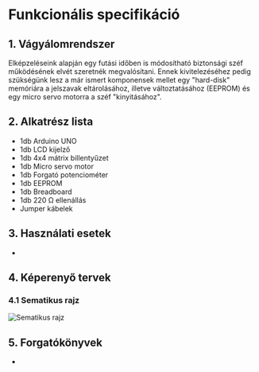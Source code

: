 # Funkcionális specifikáció

## 1. Vágyálomrendszer
Elképzeléseink alapján egy futási időben is módosítható biztonsági széf működésének elvét szeretnék megvalósítani. Ennek kivitelezéséhez pedig szükségünk lesz a már ismert komponensek mellet egy "hard-disk" memóriára a jelszavak eltárolásához, illetve változtatásához (EEPROM) és egy micro servo motorra a széf "kinyitásához".


## 2. Alkatrész lista
- 1db Arduino UNO
- 1db LCD kijelző
- 1db 4x4 mátrix billentyűzet
- 1db Micro servo motor
- 1db Forgató potenciométer
- 1db EEPROM
- 1db Breadboard
- 1db 220 Ω ellenállás
- Jumper kábelek

## 3. Használati esetek
-


## 4. Képerenyő tervek
### 4.1 Sematikus rajz
![Sematikus rajz](Robotika-2023-VM-VA\img\Sematikus_rajz.png)


## 5. Forgatókönyvek
-

